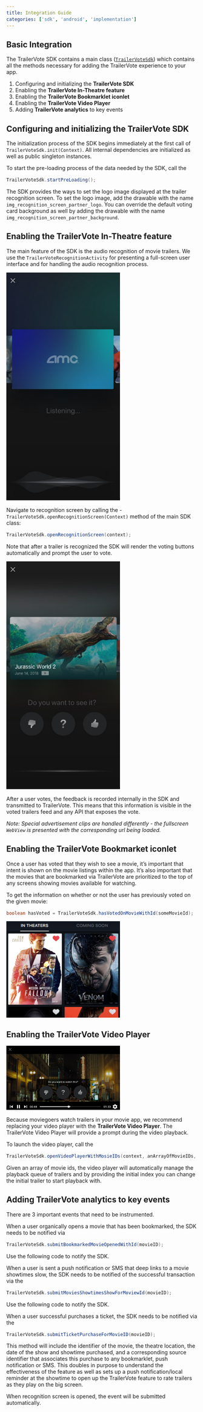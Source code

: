 ```yaml
---
title: Integration Guide
categories: ['sdk', 'android', 'implementation']
---
```


## Basic Integration

The TrailerVote SDK contains a main class ([`TrailerVoteSdk`](/android)) which contains all the methods necessary for adding the TrailerVote experience to your app.

1. Configuring and initializing the **TrailerVote SDK**
2. Enabling the **TrailerVote In-Theatre feature**
3. Enabling the **TrailerVote Bookmarklet iconlet**
4. Enabling the **TrailerVote Video Player**
5. Adding **TrailerVote analytics** to key events

## Configuring and initializing the TrailerVote SDK

The initialization process of the SDK begins immediately at the first call of `TrailerVoteSdk.init(Context)`. All internal dependencies are initialized as well as public singleton instances.

To start the pre-loading process of the data needed by the SDK, call the

```java
TrailerVoteSdk.startPreLoading();
```

The SDK provides the ways to set the logo image displayed at the trailer recognition screen. To set the logo image, add the drawable with the name `img_recognition_screen_partner_logo`.
You can override the default voting card background as well by adding the drawable with the name `img_recognition_screen_partner_background`.

## Enabling the TrailerVote In-Theatre feature

The main feature of the SDK is the audio recognition of movie trailers. We use the `TrailerVoteRecognitionActivity` for presenting a full-screen user interface and for handling the audio recognition process.

<img src="img_recognition_screen.jpg" width="300" />

Navigate to recognition screen by calling the -`TrailerVoteSdk.openRecognitionScreen(Context)` method of the main SDK class:

```java
TrailerVoteSdk.openRecognitionScreen(context);
```

Note that after a trailer is recognized the SDK will render the voting buttons automatically and prompt the user to vote.

<img src="img_recognition_screen_voting.jpg" width="300" />

After a user votes, the feedback is recorded internally in the SDK and transmitted to TrailerVote. This means that this information is visible in the voted trailers feed and any API that exposes the vote.

*Note: Special advertisement clips are handled differently - the fullscreen `WebView` is presented with the corresponding url being loaded.*

## Enabling the TrailerVote Bookmarket iconlet

Once a user has voted that they wish to see a movie, it’s important that intent is shown on the movie listings within the app. It’s also important that the movies that are bookmarked via TrailerVote are prioritized to the top of any screens showing movies available for watching.

To get the information on whether or not the user has previously voted on the given movie:

```java
boolean hasVoted = TrailerVoteSdk.hasVotedOnMovieWithId(someMovieId);
```

<img src="img_bookmarked_icon.png" width="300" />

## Enabling the TrailerVote Video Player

<img src="img_player_screen.png" width="300" />

Because moviegoers watch trailers in your movie app, we recommend replacing your video player with the **TrailerVote Video Player**. The TrailerVote Video Player will provide a prompt during the video playback.

To launch the video player, call the

```java
TrailerVoteSdk.openVideoPlayerWithMosieIDs(context, anArrayOfMovieIDs, initialIndex);
```

Given an array of movie ids, the video player will automatically manage the playback queue of trailers and by providing the initial index you can change the initial trailer to start playback with.

## Adding TrailerVote analytics to key events

There are 3 important events that need to be instrumented.

When a user organically opens a movie that has been bookmarked, the SDK needs to be notified via

```java
TrailerVoteSdk.submitBookmarkedMovieOpenedWithId(movieID);
```

Use the following code to notify the SDK.

When a user is sent a push notification or SMS that deep links to a movie showtimes slow, the SDK needs to be notified of the successful transaction via the


```java
TrailerVoteSdk.submitMoviesShowtimesShowForMoviewId(movieID);
```

Use the following code to notify the SDK.

When a user successful purchases a ticket, the SDK needs to be notified via the
```java
TrailerVoteSdk.submitTicketPurchaseForMovieID(movieID);
```

This method will include the identifier of the movie, the theatre location, the date of the show and showtime purchased, and a corresponding source identifier that associates this purchase to any bookmarklet, push notification or SMS. This doubles in purpose to understand the effectiveness of the feature as well as sets up a push notification/local reminder at the showtime to open up the TrailerVote feature to rate trailers as they play on the big screen.

When recognition screen is opened, the event will be submitted automatically.

